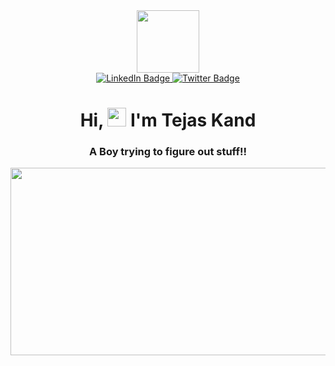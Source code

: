 <div id="header" align="center">
  <img src="https://media.giphy.com/media/GP1TJJSV4Ys1r64q2A/giphy.gif" width="100"/>
</div>

<div id="badges" align="center">
  <a href="https://www.linkedin.com/in/tejas-kand/">
    <img src="https://img.shields.io/badge/LinkedIn-blue?style=for-the-badge&logo=linkedin&logoColor=white" alt="LinkedIn Badge"/>
  </a>
   <a href="https://twitter.com/tejaskand45">
    <img src="https://img.shields.io/badge/Twitter-blue?style=for-the-badge&logo=twitter&logoColor=white" alt="Twitter Badge"/>
  </a>
</div>

<h1 align="center"> Hi, 
<img src="https://media.giphy.com/media/hvRJCLFzcasrR4ia7z/giphy.gif" width="30px"/> 
I'm Tejas Kand
</h1>
<h3 align="center">A Boy trying to figure out stuff!!</h3>

<p align="center"><img src="https://media.giphy.com/media/dWesBcTLavkZuG35MI/giphy.gif" width="600" height="300"  /></p>



